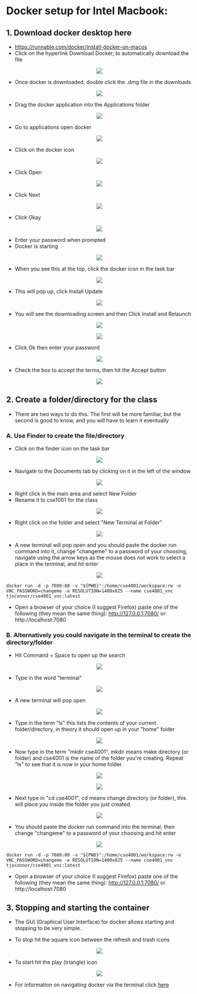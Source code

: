 # Docker setup for Intel Macbook: 

## 1. Download docker desktop here  
* https://runnable.com/docker/install-docker-on-macos  
* Click on the hyperlink Download Docker, to automatically download the file

<p align="center">
  <img src="https://github.com/FITSEC/docker_images/blob/main/cse1001_vnc/images/mac_intel.png" />
</p>


* Once docker is downloaded, double click the .dmg file in the downloads  

<p align="center">
  <img src="https://github.com/FITSEC/docker_images/blob/main/cse1001_vnc/images/dockermac1.png" />
</p>

* Drag the docker application into the Applications folder

<p align="center">
  <img src="https://github.com/FITSEC/docker_images/blob/main/cse1001_vnc/images/dockermac2.png" />
</p>

* Go to applications open docker  

<p align="center">
  <img src="https://github.com/FITSEC/docker_images/blob/main/cse1001_vnc/images/dockermac3.png" />
</p>

* Click on the docker icon

<p align="center">
  <img src="https://github.com/FITSEC/docker_images/blob/main/cse1001_vnc/images/dockermac4.png" />
</p>

* Click Open

<p align="center">
  <img src="https://github.com/FITSEC/docker_images/blob/main/cse1001_vnc/images/dockermac5.png" />
</p>

* Click Next

<p align="center">
  <img src="https://github.com/FITSEC/docker_images/blob/main/cse1001_vnc/images/dockermac6.png" />
</p>

* Click Okay

<p align="center">
  <img src="https://github.com/FITSEC/docker_images/blob/main/cse1001_vnc/images/dockermac7.png" />
</p>

* Enter your password when prompted
* Docker is starting

<p align="center">
  <img src="https://github.com/FITSEC/docker_images/blob/main/cse1001_vnc/images/dockermac8.png" />
</p>

* When you see this at the top, click the docker icon in the task bar

<p align="center">
  <img src="https://github.com/FITSEC/docker_images/blob/main/cse1001_vnc/images/dockermac9.png" />
</p>

* This will pop up, click Install Update

<p align="center">
  <img src="https://github.com/FITSEC/docker_images/blob/main/cse1001_vnc/images/dockermac10.png" />
</p>

* You will see the downloading screen and then Click Install and Relaunch

<p align="center">
  <img src="https://github.com/FITSEC/docker_images/blob/main/cse1001_vnc/images/dockermac11.png" />
</p>

<p align="center">
  <img src="https://github.com/FITSEC/docker_images/blob/main/cse1001_vnc/images/dockermac12.png" />
</p>

* Click Ok then enter your password

<p align="center">
  <img src="https://github.com/FITSEC/docker_images/blob/main/cse1001_vnc/images/dockermac13.png" />
</p>

* Check the box to accept the terms, then hit the Accept button

<p align="center">
  <img src="https://github.com/FITSEC/docker_images/blob/main/cse1001_vnc/images/dockermac14.png" />
</p>

## 2. Create a folder/directory for the class
* There are two ways to do this. The first will be more familiar, but the second is good to know, and you will have to learn it eventually

### A. Use Finder to create the file/directory  
* Click on the finder icon on the task bar

<p align="center">
  <img src="https://github.com/FITSEC/docker_images/blob/main/cse1001_vnc/images/finder1.png" />
</p>

* Navigate to the Documents tab by clicking on it in the left of the window

<p align="center">
  <img src="https://github.com/FITSEC/docker_images/blob/main/cse1001_vnc/images/finder2.png" />
</p>

* Right click in the main area and select New Folder  
* Rename it to cse1001 for the class

<p align="center">
  <img src="https://github.com/FITSEC/docker_images/blob/main/cse1001_vnc/images/finder3.png" />
</p>

* Right click on the folder and select "New Terminal at Folder"

<p align="center">
  <img src="https://github.com/FITSEC/docker_images/blob/main/cse1001_vnc/images/finder4.png" />
</p>

* A new terminal will pop open and you should paste the docker run command into it, change "changeme" to a password of your choosing, navigate using the arrow keys as the mouse does not work to select a place in the terminal, and hit enter

<p align="center">
  <img src="https://github.com/FITSEC/docker_images/blob/main/cse1001_vnc/images/macterm8.jpeg" />
</p>

```
docker run -d -p 7080:80 -v "${PWD}":/home/cse4001/workspace:rw -e VNC_PASSWORD=changeme -e RESOLUTION=1400x825 --name cse4001_vnc tjoconnor/cse4001_vnc:latest
```

* Open a browser of your choice (I suggest Firefox) paste one of the following (they mean the same thing): http://127.0.0.1:7080/  or  http://localhost:7080


### B. Alternatively you could navigate in the terminal to create the directory/folder
* Hit Command + Space to open up the search

<p align="center">
  <img src="https://github.com/FITSEC/docker_images/blob/main/cse1001_vnc/images/macterm1.jpeg" />
</p>

* Type in the word "terminal"

<p align="center">
  <img src="https://github.com/FITSEC/docker_images/blob/main/cse1001_vnc/images/macterm2.jpeg" />
</p>

* A new terminal will pop open

<p align="center">
  <img src="https://github.com/FITSEC/docker_images/blob/main/cse1001_vnc/images/macterm4.png" />
</p>

* Type in the term "ls" this lists the contents of your current folder/directory, in theory it should open up in your "home" folder

<p align="center">
  <img src="https://github.com/FITSEC/docker_images/blob/main/cse1001_vnc/images/macterm4.png" />
</p>

* Now type in the term "mkdir cse4001", mkdir means make directory (or folder) and cse4001 is the name of the folder you're creating. Repeat "ls" to see that it is now in your home folder.

<p align="center">
  <img src="https://github.com/FITSEC/docker_images/blob/main/cse1001_vnc/images/macterm5.png" />
</p>

<p align="center">
  <img src="https://github.com/FITSEC/docker_images/blob/main/cse1001_vnc/images/macterm6.png" />
</p>

* Next type in "cd cse4001", cd means change directory (or folder), this will place you inside the folder you just created.

<p align="center">
  <img src="https://github.com/FITSEC/docker_images/blob/main/cse1001_vnc/images/macterm7.png" />
</p>

* You should paste the docker run command into the terminal, then change "changeme" to a password of your choosing and hit enter

<p align="center">
  <img src="https://github.com/FITSEC/docker_images/blob/main/cse1001_vnc/images/macterm8.jpeg" />
</p>

```
docker run -d -p 7080:80 -v "${PWD}":/home/cse4001/workspace:rw -e VNC_PASSWORD=changeme -e RESOLUTION=1400x825 --name cse4001_vnc tjoconnor/cse4001_vnc:latest
```

* Open a browser of your choice (I suggest Firefox) paste one of the following (they mean the same thing): http://127.0.0.1:7080/  or  http://localhost:7080

## 3. Stopping and starting the container
* The GUI (Graphical User Interface) for docker allows starting and stopping to be very simple.

* To stop hit the square icon between the refresh and trash icons

<p align="center">
  <img src="https://github.com/FITSEC/docker_images/blob/main/cse1001_vnc/images/gui1.png" />
</p>

* To start hit the play (triangle) icon

<p align="center">
  <img src="https://github.com/FITSEC/docker_images/blob/main/cse1001_vnc/images/gui2.png" />
</p>

* For information on navigating docker via the terminal click [here](https://github.com/FITSEC/docker_images/blob/main/cse4001_vnc/docker_help/Navigating_Containers.md)
